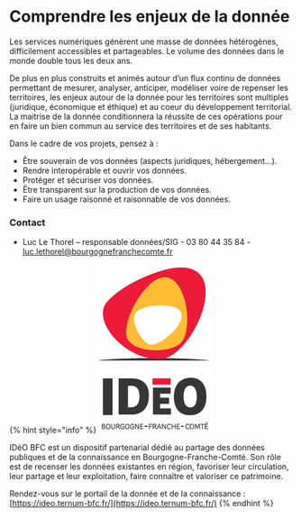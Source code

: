 # Comprendre les enjeux de la donnée

Les services numériques génèrent une masse de données hétérogènes, difficilement accessibles et partageables. Le volume des données dans le monde double tous les deux ans. 

De plus en plus construits et animés autour d’un flux continu de données permettant de mesurer, analyser, anticiper, modéliser voire de repenser les territoires, les enjeux autour de la donnée pour les territoires sont multiples \(juridique, économique et éthique\) et au coeur du développement territorial. La maitrise de la donnée conditionnera la réussite de ces opérations pour en faire un bien commun au service des territoires et de ses habitants. 

Dans le cadre de vos projets, pensez à :

* Être souverain de vos données \(aspects juridiques, hébergement...\).
* Rendre interopérable et ouvrir vos données.
* Protéger et sécuriser vos données.
* Être transparent sur la production de vos données.
* Faire un usage raisonné et raisonnable de vos données.

### Contact

* Luc Le Thorel – responsable données/SIG - 03 80 44 35 84 - luc.lethorel@bourgognefranchecomte.fr

{% hint style="info" %}
![](../.gitbook/assets/ideo-bfc.png) 

IDéO BFC est un dispositif partenarial dédié au partage des données publiques et de la connaissance en Bourgogne-Franche-Comté. Son rôle est de recenser les données existantes en région, favoriser leur circulation, leur partage et leur exploitation, faire connaître et valoriser ce patrimoine. 

Rendez-vous sur le portail de la donnée et de la connaissance : [https://ideo.ternum-bfc.fr/](https://ideo.ternum-bfc.fr/)
{% endhint %}

